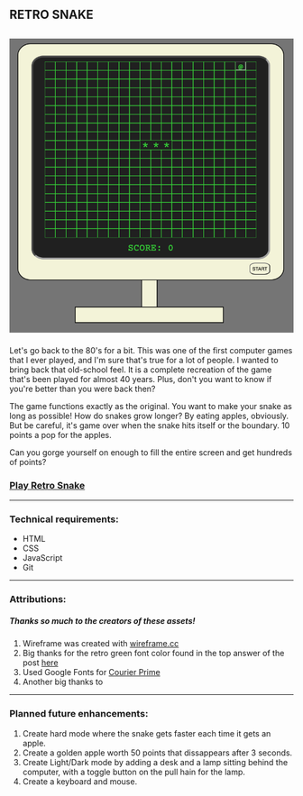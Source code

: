 

## RETRO SNAKE

![A screenshot of the RETRO SNAKE game.](./assets.js/RETRO-SNAKE-screenshot-for-README.jpg)
---
Let's go back to the 80's for a bit. This was one of the first computer games that I ever played, and I'm sure that's true for a lot of people. I wanted to bring back that old-school feel. It is a complete recreation of the game that's been played for almost 40 years. Plus, don't you want to know if you're better than you were back then?

The game functions exactly as the original. You want to make your snake as long as possible! How do snakes grow longer? By eating apples, obviously. But be careful, it's game over when the snake hits itself or the boundary. 10 points a pop for the apples.

Can you gorge yourself on enough to fill the entire screen and get hundreds of points?

### [Play Retro Snake](https://nate-snake.netlify.app/)

---
### Technical requirements:

- HTML
- CSS
- JavaScript
- Git

---
### Attributions:
##### Thanks so much to the creators of these assets!
1. Wireframe was created with [wireframe.cc](https://wireframe.cc/XR4iho)
2. Big thanks for the retro green font color found in the top answer of the post [here](https://superuser.com/questions/361297/what-colour-is-the-dark-green-on-old-fashioned-green-screen-computer-displays)
3. Used Google Fonts for [Courier Prime](https://fonts.google.com/specimen/Courier+Prime)
4. Another big thanks to 

---
### Planned future enhancements:

1. Create hard mode where the snake gets faster each time it gets an apple.
2. Create a golden apple worth 50 points that dissappears after 3 seconds.
3. Create Light/Dark mode by adding a desk and a lamp sitting behind the computer, with a toggle button on the pull hain for the lamp.
4. Create a keyboard and mouse.